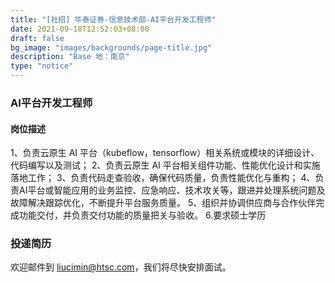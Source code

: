 ```yaml
---
title: "[社招] 华泰证券-信息技术部-AI平台开发工程师"
date: 2021-09-18T12:52:03+08:00
draft: false
bg_image: "images/backgrounds/page-title.jpg"
description: "Base 地：南京"
type: "notice"
---
```


### AI平台开发工程师
#### 岗位描述
1、负责云原生 AI 平台（kubeflow，tensorflow）相关系统或模块的详细设计、代码编写以及测试；
2、负责云原生 AI 平台相关组件功能、性能优化设计和实施落地工作；
3、负责代码走查验收，确保代码质量，负责性能优化与重构；
4、负责AI平台或智能应用的业务监控、应急响应、技术攻关等，跟进并处理系统问题及故障解决跟踪优化，不断提升平台服务质量。 
5、组织并协调供应商与合作伙伴完成功能交付，并负责交付功能的质量把关与验收。 
6.要求硕士学历

### 投递简历
欢迎邮件到 liucimin@htsc.com，我们将尽快安排面试。